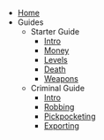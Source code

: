 - [Home](home)
- Guides
    - Starter Guide
        - [Intro](startguide/homepage)
        - [Money](startguide/money)
        - [Levels](startguide/levels)
        - [Death](startguide/death)
        - [Weapons](startguide/weapons)
    - Criminal Guide
        - [Intro](crimguide/homepage)
        - [Robbing](crimguide/robbery)
        - [Pickpocketing](crimguide/pickpocket)
        - [Exporting](crimguide/exporting)